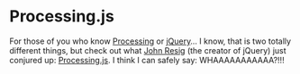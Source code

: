 <!--
  date: 2008-06-30
  modified: 2008-06-30
  slug: processingjs
  type: post
  categories: code, JavaScript, jQuery, Processing
  tags: John Resig
-->

# Processing.js

<p>For those of you who know <a href="http://processing.org/">Processing</a> or <a href="http://jquery.com/">jQuery</a>&#8230; I know, that is two totally different things, but check out what <a href="http://ejohn.org/">John Resig</a> (the creator of jQuery) just conjured up: <a href="http://ejohn.org/blog/processingjs/">Processing.js</a>. I think I can safely say: WHAAAAAAAAAAA?!!!</p>

